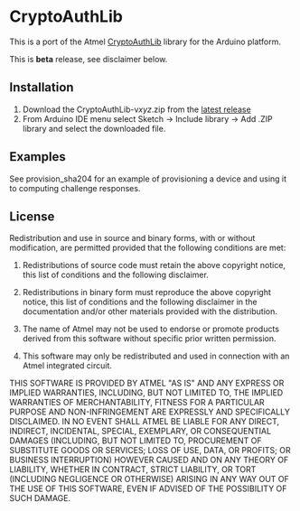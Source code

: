 # CryptoAuthLib

This is a port of the Atmel
[CryptoAuthLib](http://www.atmel.com/tools/CryptoAuthLib.aspx) library
for the Arduino platform.

This is **beta** release, see disclaimer below.

## Installation

1. Download the CryptoAuthLib-v*xyz*.zip from the [latest release](https://github.com/sathibault/cryptoauthlib/releases)
2. From Arduino IDE menu select Sketch -> Include library -> Add .ZIP library and select the downloaded file.

## Examples

See provision_sha204 for an example of provisioning a device and using
it to computing challenge responses.

## License

Redistribution and use in source and binary forms, with or without
modification, are permitted provided that the following conditions are met:

1. Redistributions of source code must retain the above copyright notice,
   this list of conditions and the following disclaimer.

2. Redistributions in binary form must reproduce the above copyright notice,
   this list of conditions and the following disclaimer in the documentation
   and/or other materials provided with the distribution.

3. The name of Atmel may not be used to endorse or promote products derived
   from this software without specific prior written permission.

4. This software may only be redistributed and used in connection with an
   Atmel integrated circuit.

THIS SOFTWARE IS PROVIDED BY ATMEL "AS IS" AND ANY EXPRESS OR IMPLIED
WARRANTIES, INCLUDING, BUT NOT LIMITED TO, THE IMPLIED WARRANTIES OF
MERCHANTABILITY, FITNESS FOR A PARTICULAR PURPOSE AND NON-INFRINGEMENT ARE
EXPRESSLY AND SPECIFICALLY DISCLAIMED. IN NO EVENT SHALL ATMEL BE LIABLE FOR
ANY DIRECT, INDIRECT, INCIDENTAL, SPECIAL, EXEMPLARY, OR CONSEQUENTIAL
DAMAGES (INCLUDING, BUT NOT LIMITED TO, PROCUREMENT OF SUBSTITUTE GOODS
OR SERVICES; LOSS OF USE, DATA, OR PROFITS; OR BUSINESS INTERRUPTION)
HOWEVER CAUSED AND ON ANY THEORY OF LIABILITY, WHETHER IN CONTRACT,
STRICT LIABILITY, OR TORT (INCLUDING NEGLIGENCE OR OTHERWISE) ARISING IN
ANY WAY OUT OF THE USE OF THIS SOFTWARE, EVEN IF ADVISED OF THE
POSSIBILITY OF SUCH DAMAGE.
